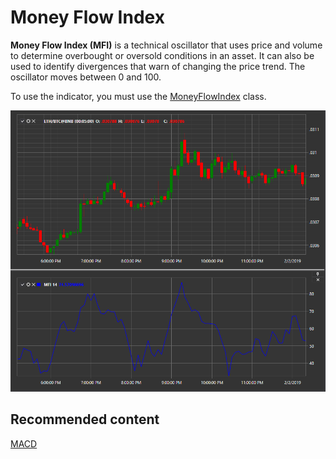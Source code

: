 # Money Flow Index

**Money Flow Index (MFI)** is a technical oscillator that uses price and volume to determine overbought or oversold conditions in an asset. It can also be used to identify divergences that warn of changing the price trend. The oscillator moves between 0 and 100. 

To use the indicator, you must use the [MoneyFlowIndex](xref:StockSharp.Algo.Indicators.MoneyFlowIndex) class. 

![IndicatorMoneyFlowIndex](../images/IndicatorMoneyFlowIndex.png)

## Recommended content

[MACD](IndicatorMovingAverageConvergenceDivergence.md)
